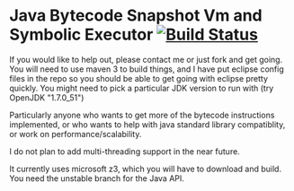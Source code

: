 Java Bytecode Snapshot Vm and Symbolic Executor [![Build Status](https://travis-ci.org/lexicalscope/svm.png?branch=master)](https://travis-ci.org/lexicalscope/svm)
=========================================

If you would like to help out, please contact me or just fork and get going. You will need to use maven 3 to build things, and I have put eclipse config files in the repo so you should be able to get going with eclipse pretty quickly. You might need to pick a particular JDK version to run with (try OpenJDK "1.7.0_51")

Particularly anyone who wants to get more of the bytecode instructions implemented, or who wants to help with java standard library compatiblity, or work on performance/scalability.

I do not plan to add multi-threading support in the near future.

It currently uses microsoft z3, which you will have to download and build. You need the unstable branch for the Java API.
